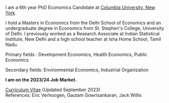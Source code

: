 I am a 6th year PhD Economics Candidate at [Columbia University, New York](https://econ.columbia.edu). 

I hold a Masters in Economics from the Delhi School of Economics and an undergraduate degree in Economics from St. Stephen's College, University of Delhi. I previously worked as a Research Associate at Indian Statistical Institute, New Delhi and a high school teacher at Isha Home School, Tamil Nadu.  

Primary fields  : Development Economics, Health Economics, Public Economics

Secondary fields: Environmental Economics, Industrial Organization

**I am on the 2023/24 Job Market.**

[Curriculum Vitae](https://k-utkarsh.github.io/pdf/uk_CV_sep2023.pdf) (Updated September 2023)  
References: Eric Verhoogen, Gautam Gowrisankaran, Jack Willis
